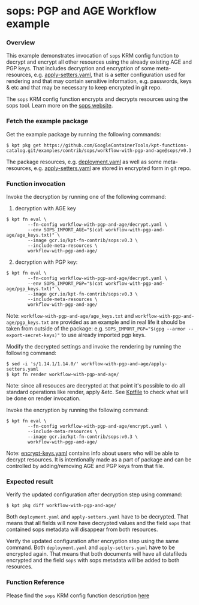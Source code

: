 # sops: PGP and AGE Workflow example

### Overview

This example demonstrates invocation of `sops` KRM config function to decrypt and encrypt all other resources using the already existing AGE and PGP keys.
That includes decryption and encryption of some meta-resources, e.g.
[apply-setters.yaml](apply-setters.yaml), that is a setter configuration used for rendering and that may contain
sensitive information, e.g. passwords, keys & etc and that may be necessary to keep encrypted in git repo.

The `sops` KRM config function encrypts and decrypts resources using the sops tool. Learn more on the [sops website].

### Fetch the example package

Get the example package by running the following commands:
```shell
$ kpt pkg get https://github.com/GoogleContainerTools/kpt-functions-catalog.git/examples/contrib/sops/workflow-with-pgp-and-age@sops/v0.3
```

The package resources, e.g. [deployment.yaml](deployment.yaml) as well as some meta-resources, e.g. [apply-setters.yaml](apply-setters.yaml)
are stored in encrypted form in git repo.

### Function invocation

Invoke the decryption by running one of the following command:

1. decryption with AGE key

```shell
$ kpt fn eval \
        --fn-config workflow-with-pgp-and-age/decrypt.yaml \
        --env SOPS_IMPORT_AGE="$(cat workflow-with-pgp-and-age/age_keys.txt)" \
        --image gcr.io/kpt-fn-contrib/sops:v0.3 \
        --include-meta-resources \
        workflow-with-pgp-and-age/
```

2. decryption with PGP key:

```shell
$ kpt fn eval \
        --fn-config workflow-with-pgp-and-age/decrypt.yaml \
        --env SOPS_IMPORT_PGP="$(cat workflow-with-pgp-and-age/pgp_keys.txt)" \
        --image gcr.io/kpt-fn-contrib/sops:v0.3 \
        --include-meta-resources \
        workflow-with-pgp-and-age/
```

Note: `workflow-with-pgp-and-age/age_keys.txt` and `workflow-with-pgp-and-age/pgp_keys.txt` are provided as an example
and in real life it should be taken from outside of the package:
e.g. `SOPS_IMPORT_PGP="$(gpg --armor --export-secret-keys)"` to use already imported pgp keys.

Modify the decrypted settings and invoke the rendering by running the following command:

```shell
$ sed -i 's/1.14.1/1.14.0/' workflow-with-pgp-and-age/apply-setters.yaml
$ kpt fn render workflow-with-pgp-and-age/
```

Note: since all resouces are decrypted at that point it's possible to do all standard operations like render, apply &etc.
See [Kptfile](Kptfile) to check what will be done on render invocation.

Invoke the encryption by running the following command:

```shell
$ kpt fn eval \
        --fn-config workflow-with-pgp-and-age/encrypt.yaml \
        --include-meta-resources \
        --image gcr.io/kpt-fn-contrib/sops:v0.3 \
        workflow-with-pgp-and-age/
```

Note: [encrypt-keys.yaml](encrypt-keys.yaml) contains info about users who will be able to decrypt resources.
It is intentionally made as a part of package and can be controlled by adding/removing AGE and PGP keys from that file.

### Expected result

Verify the updated configuration after decryption step using command:

```shell
$ kpt pkg diff workflow-with-pgp-and-age/
```

Both `deployment.yaml` and `apply-setters.yaml` have to be decrypted.
That means that all fields will now have decrypted values and the field `sops` that contained sops metadata
will disappear from both resources.

Verify the updated configuration after encryption step using the same command.
Both `deployment.yaml` and `apply-setters.yaml` have to be encrypted again.
That means that both documents will have all datafileds encrypted and the field `sops` with sops metadata
will be added to both resources.

### Function Reference

Please find the `sops` KRM config function description [here](/functions/contrib/ts/sops/README.md)

[sops website]: https://github.com/mozilla/sops#encrypting-using-age

